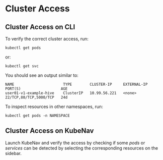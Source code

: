 # Cluster Access

## Cluster Access on CLI
To verify the correct cluster access, run:

```
kubectl get pods
```
or:
```
kubectl get svc
```
You should see an output similar to:

```
NAME                      TYPE        CLUSTER-IP     EXTERNAL-IP   PORT(S)                  AGE
user01-v1-example-hive    ClusterIP   10.99.56.221   <none>        22/TCP,80/TCP,5000/TCP   24d
```

To inspect resources in other namespaces, run:
```
kubectl get pods -n NAMESPACE
```

## Cluster Access on KubeNav

Launch KubeNav and verify the access by checking if some *pods* or *services* can be detected by selecting the corresponding resources on the sidebar.